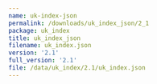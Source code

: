 ```yaml
---
name: uk-index-json
permalink: /downloads/uk_index_json/2_1
package: uk_index
title: uk_index_json
filename: uk_index.json
version: '2.1'
full_version: '2.1'
file: /data/uk_index/2.1/uk_index.json
---
```

